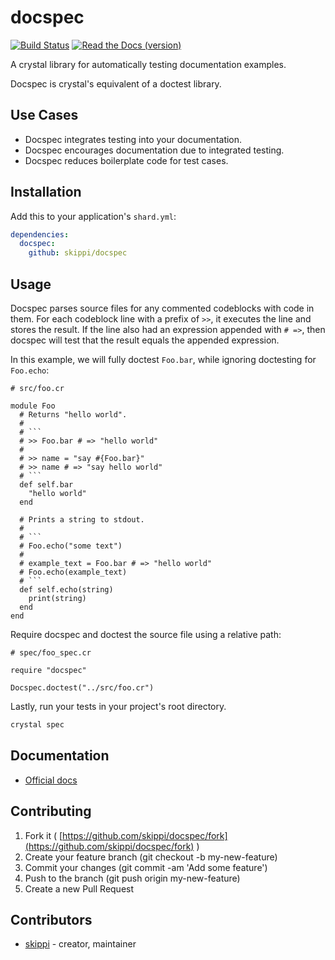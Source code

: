 # docspec

[![Build Status](https://travis-ci.com/skippi/docspec.svg?branch=master)](https://travis-ci.com/skippi/docspec)
[![Read the Docs (version)](https://img.shields.io/readthedocs/pip/stable.svg)](https://skippi.github.io/docspec/)

A crystal library for automatically testing documentation examples.

Docspec is crystal's equivalent of a doctest library.

## Use Cases

* Docspec integrates testing into your documentation.
* Docspec encourages documentation due to integrated testing.
* Docspec reduces boilerplate code for test cases.

## Installation

Add this to your application's `shard.yml`:

```yaml
dependencies:
  docspec:
    github: skippi/docspec
```

## Usage

Docspec parses source files for any commented codeblocks with code in them. For
each codeblock line with a prefix of `>>`, it executes the line and stores the
result. If the line also had an expression appended with `# =>`, then docspec
will test that the result equals the appended expression.

In this example, we will fully doctest `Foo.bar`, while ignoring doctesting for
`Foo.echo`:

```crystal
# src/foo.cr

module Foo
  # Returns "hello world".
  #
  # ```
  # >> Foo.bar # => "hello world"
  #
  # >> name = "say #{Foo.bar}"
  # >> name # => "say hello world"
  # ```
  def self.bar
    "hello world"
  end

  # Prints a string to stdout.
  #
  # ```
  # Foo.echo("some text")
  #
  # example_text = Foo.bar # => "hello world"
  # Foo.echo(example_text)
  # ```
  def self.echo(string)
    print(string)
  end
end
```

Require docspec and doctest the source file using a relative path:

```crystal
# spec/foo_spec.cr

require "docspec"

Docspec.doctest("../src/foo.cr")
```

Lastly, run your tests in your project's root directory.

```bash
crystal spec
```

## Documentation

* [Official docs](https://skippi.github.io/docspec/)

## Contributing

1. Fork it ( [https://github.com/skippi/docspec/fork](https://github.com/skippi/docspec/fork) )
2. Create your feature branch (git checkout -b my-new-feature)
3. Commit your changes (git commit -am 'Add some feature')
4. Push to the branch (git push origin my-new-feature)
5. Create a new Pull Request

## Contributors

* [skippi](https://github.com/skippi)  - creator, maintainer
